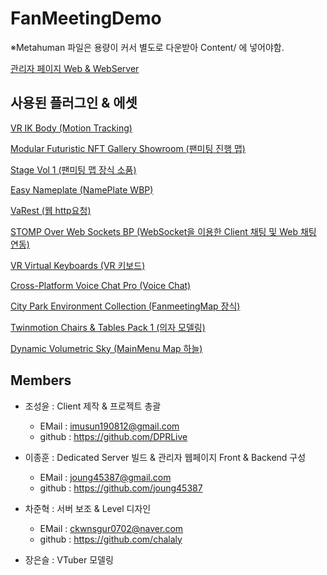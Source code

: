 # FanMeetingDemo

※Metahuman 파일은 용량이 커서 별도로 다운받아 Content/ 에 넣어야함.

[관리자 페이지 Web & WebServer](https://github.com/joung45387/FanMeeting.SpringServer)

## 사용된 플러그인 & 에셋

[VR IK Body (Motion Tracking)](https://www.unrealengine.com/marketplace/ko/item/4907c10801d643af9fbec003c0d2f1e3)

[Modular Futuristic NFT Gallery Showroom (팬미팅 진행 맵)](https://www.unrealengine.com/marketplace/ko/item/ce40374f887d4298b3ff37620186b88b)

[Stage Vol 1 (팬미팅 맵 장식 소품)](https://www.unrealengine.com/marketplace/ko/item/2775e24ab3704118943a63c6d494c293)

[Easy Nameplate (NamePlate WBP)](https://www.unrealengine.com/marketplace/ko/item/3098320e88824bb59a1e5f518bb9781e)

[VaRest (웹 http요청)](https://www.unrealengine.com/marketplace/ko/item/aa2e972d9d87485c9617f69a9bf22b92)

[STOMP Over Web Sockets BP (WebSocket을 이용한 Client 채팅 및 Web 채팅 연동)](https://www.unrealengine.com/marketplace/ko/item/e72fdf769faa49fea5967ebae431f68a)

[VR Virtual Keyboards (VR 키보드)](https://www.unrealengine.com/marketplace/ko/item/bc1bdc65b7f64fd38678f764ab5ea29a)

[Cross-Platform Voice Chat Pro (Voice Chat)](https://www.unrealengine.com/marketplace/ko/item/ae814eb7f9b6410b8f6c8aec7b6e3ec3)

[City Park Environment Collection (FanmeetingMap 장식)](https://www.unrealengine.com/marketplace/ko/item/4a0303ba7c3f4124a69f82db57d88644)

[Twinmotion Chairs & Tables Pack 1 (의자 모델링)](https://www.unrealengine.com/marketplace/ko/item/35234beeb933415685c3929993da364b)

[Dynamic Volumetric Sky (MainMenu Map 하늘)](https://www.unrealengine.com/marketplace/ko/item/b04ae01bb14542e4b9fe764bb2d8ac07)


## Members
 
* 조성윤 : Client 제작 & 프로젝트 총괄
  * EMail : imusun190812@gmail.com
  * github : https://github.com/DPRLive
  
* 이종훈 : Dedicated Server 빌드 & 관리자 웹페이지 Front & Backend 구성
  * EMail : joung45387@gmail.com
  * github : https://github.com/joung45387

* 차준혁 : 서버 보조 & Level 디자인
  * EMail : ckwnsgur0702@naver.com
  * github : https://github.com/chalaly

* 장은슬 : VTuber 모델링


